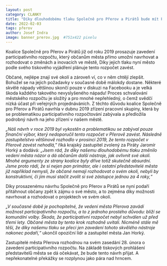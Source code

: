 ```yaml
---
layout: post
category: CLANKY
title: "Díky dlouhodobému tlaku Společně pro Přerov a Pirátů bude mít Přerov participativní rozpočet"
date: 2022-02-03
tags: přerov
author: Josef Indra
image: banner_prerov.jpg  #751x422 pixelu
---
```

Koalice Společně pro Přerov a Pirátů již od roku 2019 prosazuje zavedení participativního rozpočtu, který občanům města přímo umožní navrhovat a rozhodovat o změnách a inovacích ve městě, Díky jejich tlaku nyní město podle svého tiskového vyjádření plánuje tento rozpočet zavést.

Občané, nejlépe znají své okolí a zároveň ví, co v něm chtějí zlepšit. Bohužel se na jejich požadavky v současné době málokdy dostane. Některé skvělé nápady většinou skončí pouze v diskuzi na Facebooku a je velká škoda každého takového nevyslyšeného nápadu! Proces schvalování městského rozpočtu je složitý a pro mnohé nepřehledný, o čemž svědčí nízká účast při veřejných projednáváních. Z těchto důvodu koalice Společně pro Přerov a Pirátů navrhla v dubnu 2019 zřízení pracovní skupiny, která by se problematikou participativního rozpočtování zabývala a předložila podrobný návrh na jeho zřízení v našem městě.

*„Náš návrh v roce 2019 byl vykostěn a problematikou se zabýval pouze finanční výbor, který nedoporučil tento rozpočet v Přerově zavést. Následně zastupitelstvo většinově rozhodlo v prosinci 2019, že tento rozpočet v Přerově zavést nehodlá,”* říká krajský zastupitel zvolený za Piráty Jaromír Horký a dodává: *„Jsem rád, že díky našemu dlouhodobému tlaku změnilo vedení města názor a dá občanům další nástroje, jak ovlivnit své okolí. Mnohé argumenty ze strany koalice byly dříve totiž skutečně absurdní. Jsme proto rádi, že si nejen pan primátor, ale i ostatní představitelé města již například nemyslí, že občané nemají rozhodovat o svém okolí, nebyli by konstruktivní, či jim musí stačit zvolit si své zástupce jednou za 4 roky,“*

Díky prosazenému návrhu Společně pro Přerov a Pirátů se nyní podaří přitáhnout občany zpět k zájmu o své město, a to zejména díky možnosti navrhovat a rozhodovat o projektech ve svém okolí.

*„V současné době je pochopitelné, že vedení města Přerova zavádí možnost participativního rozpočtu, a to z jednoho prostého důvodu: blíží se komunální volby. Škoda, že participativní rozpočet nebyl schválen už před třemi lety. Občané města by tento krok rozhodně uvítali. Nicméně stále mě těší, že díky našemu tlaku se přeci jen zavedení tohoto skvělého nástroje nakonec podaří,“* ukončil opoziční lídr a zastupitel města Jan Horký.

Zastupitelé města Přerova rozhodnou na svém zasedání 28. února o zavedení participativního rozpočtu. Na základě tiskových prohlášení představitelů města se dá očekávat, že bude tento návrh přijat. A nepřekonatelné překážky se rozplynou jako pára nad hrncem.
